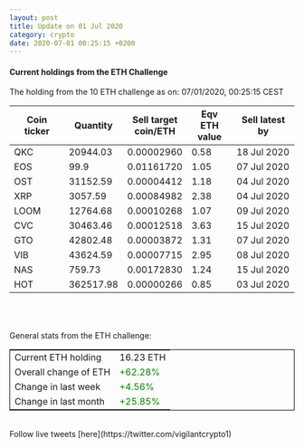```yaml
---
layout: post
title: Update on 01 Jul 2020
category: crypto
date: 2020-07-01 00:25:15 +0200
---
```

<!-- Global site tag (gtag.js) - Google Analytics -->
<script async src="https://www.googletagmanager.com/gtag/js?id=UA-103831149-5"></script>
<script>
  window.dataLayer = window.dataLayer || [];
  function gtag(){dataLayer.push(arguments);}
  gtag('js', new Date());

  gtag('config', 'UA-103831149-5');
</script>


#### Current holdings from the ETH Challenge

The holding from the 10 ETH challenge as on: 07/01/2020, 00:25:15 CEST

|Coin ticker|Quantity|Sell target<br>coin/ETH|Eqv ETH<br>value|Sell latest by|
|-----------|--------|-----------|-----------|--------------|
QKC|20944.03|  0.00002960|0.58|18 Jul 2020|
EOS|99.9|  0.01161720|1.05|07 Jul 2020|
OST|31152.59|  0.00004412|1.18|04 Jul 2020|
XRP|3057.59|  0.00084982|2.38|04 Jul 2020|
LOOM|12764.68|  0.00010268|1.07|09 Jul 2020|
CVC|30463.46|  0.00012518|3.63|15 Jul 2020|
GTO|42802.48|  0.00003872|1.31|07 Jul 2020|
VIB|43624.59|  0.00007715|2.95|08 Jul 2020|
NAS|759.73|  0.00172830|1.24|15 Jul 2020|
HOT|362517.98|  0.00000266|0.85|03 Jul 2020|

<br>
<br>
<br>
General stats from the ETH challenge:

<table style="border:1px solid black;margin-left:auto;margin-right:auto;">
	<tbody>
	<tr>
		<td>Current ETH holding</td>
		<td>     16.23 ETH</td>
	</tr>
	<tr>
		<td>Overall change of ETH</td>
		<td><font color="green">+62.28%</font></td>
	</tr>
	<tr>
		<td>Change in last week</td>
		<td><font color="green">+4.56%</font></td>
	</tr>
	<tr>
		<td>Change in last month</td>
		<td><font color="green">+25.85%</font></td>
	</tr>
	</tbody>
</table>

<br>
Follow live tweets [here](https://twitter.com/vigilantcrypto1)
<br>
<br>